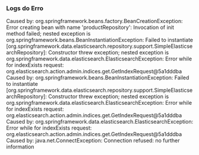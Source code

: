 ### Logs do Erro
Caused by: org.springframework.beans.factory.BeanCreationException: Error creating bean with name 'productRepository': Invocation of init method failed; nested exception is org.springframework.beans.BeanInstantiationException: Failed to instantiate [org.springframework.data.elasticsearch.repository.support.SimpleElasticsearchRepository]: Constructor threw exception; nested exception is org.springframework.data.elasticsearch.ElasticsearchException: Error while for indexExists request: org.elasticsearch.action.admin.indices.get.GetIndexRequest@5a1dddba
Caused by: org.springframework.beans.BeanInstantiationException: Failed to instantiate [org.springframework.data.elasticsearch.repository.support.SimpleElasticsearchRepository]: Constructor threw exception; nested exception is org.springframework.data.elasticsearch.ElasticsearchException: Error while for indexExists request: org.elasticsearch.action.admin.indices.get.GetIndexRequest@5a1dddba
Caused by: org.springframework.data.elasticsearch.ElasticsearchException: Error while for indexExists request: org.elasticsearch.action.admin.indices.get.GetIndexRequest@5a1dddba
Caused by: java.net.ConnectException: Connection refused: no further information


